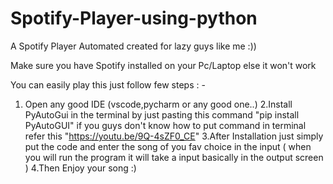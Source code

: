 # Spotify-Player-using-python
A Spotify Player Automated created for lazy guys like me :))

Make sure you have Spotify installed on your Pc/Laptop  else it won't work

You can easily play this just follow few steps : -
1. Open any good IDE (vscode,pycharm or any good one..)
2.Install PyAutoGui in the terminal by just pasting this command "pip install PyAutoGUI" if you guys don't know how to put command in terminal refer this "https://youtu.be/9Q-4sZF0_CE"
3.After Installation just simply put the code and enter the song of you fav choice in the input ( when you will run the program it will take a input basically in the output screen )
4.Then Enjoy your song :)
